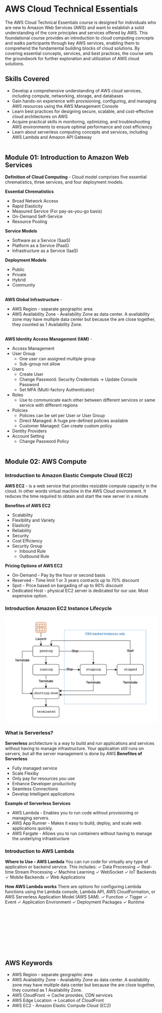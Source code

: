 # AWS Cloud Technical Essentials
The AWS Cloud Technical Essentials course is designed for individuals who are new to Amazon Web Services (AWS) and want to establish a solid understanding of the core principles and services offered by AWS. This foundational course provides an introduction to cloud computing concepts and walks participants through key AWS services, enabling them to comprehend the fundamental building blocks of cloud solutions. By covering essential concepts, services, and best practices, the course sets the groundwork for further exploration and utilization of AWS cloud solutions.

## Skills Covered
* Develop a comprehensive understanding of AWS cloud services, including compute, networking, storage, and databases
* Gain hands-on experience with provisioning, configuring, and managing AWS resources using the AWS Management Console
* Learn best practices for designing secure, scalable, and cost-effective cloud architectures on AWS
* Acquire practical skills in monitoring, optimizing, and troubleshooting AWS environments to ensure optimal performance and cost efficiency
* Learn about serverless computing concepts and services, including AWS Lambda and Amazon API Gateway
<br/><br/>

## Module 01: Introduction to Amazon Web Services
**Definition of Cloud Computing** - Cloud model comprises five essential chrematistics, three services, and four deployment models.

**Essential Chrematistics** 
* Broad Network Access
* Rapid Elasticity
* Measured Service (For pay-as-you-go basis)
* On-Demand Self-Service
* Resource Pooling

**Service Models**
* Software as a Service (SaaS)
* Platform as a Service (PaaS)
* Infrastructure as a Service (IaaS)

**Deployment Models** 
* Public
* Private
* Hybrid
* Community
<br/><br/>

**AWS Global Infrastructure** - 
* AWS Region - separate geographic area
* AWS Availability Zone - Availability Zone as data center. A availability zone may have multiple data center but because the are close together, they counted as 1 Availability Zone.
<br/><br/>

**AWS Identity Access Management (IAM)** -
* Access Management
* User Group
    * One user can assigned multiple group
    * Sub-group not allow
* Users
    * Create User
    * Change Password: Security Credentials -> Update Console Password
    * Set MFA (Multi-factory Authenticator)
* Roles
    * Use to communicate each other between different services or same service with different regions
* Policies
    * Policies can be set per User or User Group
    * Direct Managed: A huge pre-defined policies available
    * Customer Managed: Can create custom policy
* Dentity Providers
* Account Setting
    * Change Password Policy
<br/><br/>

## Module 02: AWS Compute
### Introduction to Amazon Elastic Compute Cloud (EC2)
**AWS EC2** - is a web service that provides resizable compute capacity in the cloud. In other words virtual machine in the AWS Cloud environment. It reduces the time required to obtain and start the new server in a minute.

**Benefites of AWS EC2**
* Scalability
* Flexibility and Variety
* Elasticity
* Reliability
* Security
* Cost Efficiency
* Security Group
    * Inbound Rule
    * Outbound Rule

**Pricing Options of AWS EC2**
* On-Demand - Pay by the hour or second basis
* Reserved - Time limit 1 or 3 years contracts up to 70% discount
* Spot - Price based on bargading of up to 90% discount
* Dedicated Host - physical EC2 server is dedicated for our use. Most expensive option.

### Introduction Amazon EC2 Instance Lifecycle
![Introduction Amazon EC2 Instance Lifecycle](Images/Lifecycle.png)

### What is Serverless?
**Serverless** architecture is a way to build and run applications and services without having to manage infrastructure. Your application still runs on servers, but all the server management is done by AWS
**Benefites of Serverless**
* Fully managed service
* Scale Flexiby
* Only pay for resources you use
* Enhance Developer productivity
* Seamless Connections
* Develop Intelligent applications

**Example of Serverless Services**
* AWS Lambda - Enables you to run code without provisioning or managing servers.
* AWS App Runner - Makes it easy to build, deploy, and scale web applications quickly.
* AWS Fargate - Allows you to run containers without having to manage the underlying infrastructure

### Introduction to AWS Lambda
**Where to Use - AWS Lambda**
You can run code for virtually any type of application or backend service. This includes:
✓ Data Processing
✓ Real-time Stream Processing
✓ Machine Learning
✓ WebSocket
✓ IoT Backends
✓ Mobile Backends
✓ Web Applications

**How AWS Lambda works**
There are options for configuring Lambda functions using the Lambda console, Lambda API, AWS CloudFormation, or AWS Serverless Application Model (AWS SAM).
✓ Function
✓ Tigger
✓ Event
✓ Application Environment
✓ Deployment Packages
✓ Runtime












<br/><br/><br/><br/><br/><br/><br/><br/>
## AWS Keywords
* AWS Region - separate geographic area
* AWS Availability Zone - Availability Zone as data center. A availability zone may have multiple data center but because the are close together, they counted as 1 Availability Zone.
* AWS CloudFront -> Cache provides, CDN services
* AWS Edge Location -> Location of CloudFront
* AWS EC2 - Amazon Elastic Compute Cloud (EC2)


